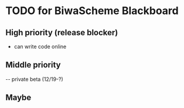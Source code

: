 TODO for BiwaScheme Blackboard
==============================

High priority (release blocker)
-------------------------------

- can write code online


Middle priority
---------------

-- private beta (12/19-?)

Maybe
-----



